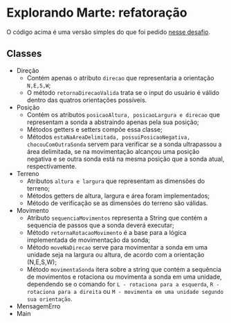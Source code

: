 # Explorando Marte: refatoração

O código acima é uma versão simples do que foi pedido [nesse desafio](https://gist.github.com/elo7-developer/1a40c96a5d062b69f02c).

## Classes

- Direção
  * Contém apenas o atributo ```direcao``` que representaria a orientação ```N,E,S,W```;
  * O método ```retornaDirecaoValida``` trata se o input do usuário é válido dentro das quatros orientações possíveis.
- Posição
  * Contém os atributos ```posicaoAltura, posicaoLargura e direcao``` que representam a sonda a abstraindo apenas pela sua posição;
  * Métodos getters e setters compõe essa classe;
  * Métodos ```estaNaAreaDelimitada, possuiPosicaoNegativa, chocouComOutraSonda``` servem para verificar se a sonda ultrapassou a área delimitada, se na movimentação alcançou uma posição negativa e se outra sonda está na mesma posição que a sonda atual, respectivamente.
- Terreno
  * Atributos ```altura e largura``` que representam as dimensões do terreno;
  * Métodos getters de altura, largura e área foram implementados;
  * Método de verificação se as dimensões do terreno são válidas.
- Movimento
  * Atributo ```sequenciaMovimentos``` representa a String que contém a sequencia de passos que a sonda deverá executar;
  * Método ```retornaRotacaoMovimento``` é a base para a lógica implementada de movimentação da sonda;
  * Método ```moveNaDirecao``` serve para movimentar a sonda em uma unidade seja na largura ou altura, de acordo com a orientação (N,E,S,W);
  * Método ```movimentaSonda``` itera sobre a string que contém a sequência de movimentos e rotaciona ou movimenta a sonda em uma unidade, dependendo se o comando for ```L - rotaciona para a esquerda```, ```R - rotaciona para a direita``` ou ```M - movimenta em uma unidade segundo sua orientação```.
- MensagemErro
- Main

